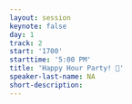 ```yaml
---
layout: session
keynote: false
day: 1
track: 2
start: '1700'
starttime: '5:00 PM'
title: 'Happy Hour Party! 🥳'
speaker-last-name: NA
short-description:
---
```

